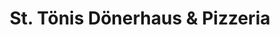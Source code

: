 ---
title: "St. Tönis Dönerhaus & Pizzeria"
url: /toenisvorst/st-toenis-doenerhaus-und-pizzeria/
---